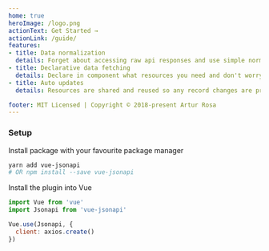 ```yaml
---
home: true
heroImage: /logo.png
actionText: Get Started →
actionLink: /guide/
features:
- title: Data normalization
  details: Forget about accessing raw api responses and use simple normalized data objects.
- title: Declarative data fetching
  details: Declare in component what resources you need and don't worry about all the things related to the call.
- title: Auto updates
  details: Resources are shared and reused so any record changes are propagated to all places where given record is used.

footer: MIT Licensed | Copyright © 2018-present Artur Rosa
---
```


### Setup
Install package with your favourite package manager

```sh
yarn add vue-jsonapi
# OR npm install --save vue-jsonapi
```

Install the plugin into Vue

```js
import Vue from 'vue'
import Jsonapi from 'vue-jsonapi'

Vue.use(Jsonapi, {
  client: axios.create()
})
```
